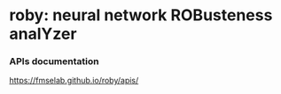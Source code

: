 # roby: neural network ROBusteness analYzer


### APIs documentation

<https://fmselab.github.io/roby/apis/>